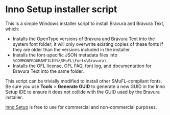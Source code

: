 # Inno Setup installer script

This is a simple Windows installer script to install Bravura and Bravura Text, which:

* Installs the OpenType versions of Bravura and Bravura Text into the system font folder; it will only overwrite existing copies of these fonts if they are older than the versions included in the installer.
* Installs the font-specific JSON metadata files into `%COMMONPROGRAMFILES%\SMuFL\Fonts\Bravura\`
* Installs the OFL license, OFL FAQ, font log, and documentation for Bravura Text into the same folder.

This script can be trivially modified to install other SMuFL-compliant fonts. Be sure you use **Tools** > **Generate GUID** to generate a new GUID in the Inno Setup IDE to ensure it does not collide with the GUID used by the Bravura installer.

[Inno Setup](http://www.jrsoftware.org/isinfo.php) is free to use for commercial and non-commercial purposes.